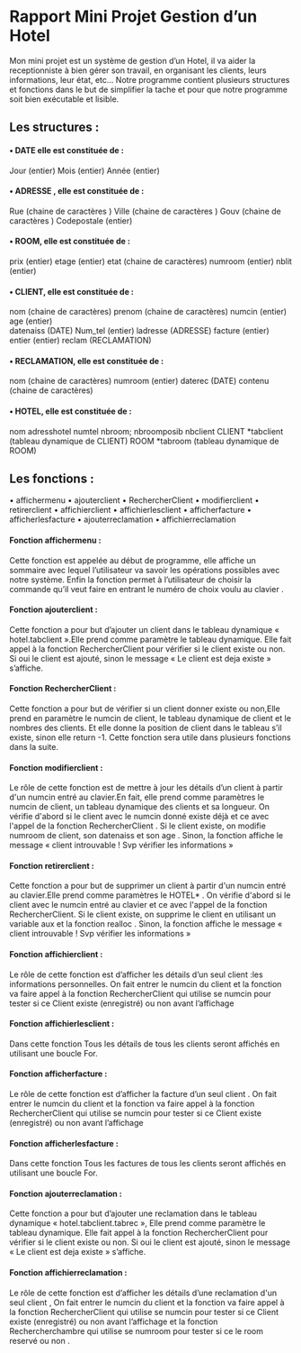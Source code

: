 # Rapport Mini Projet Gestion d’un Hotel

Mon mini projet est un système de gestion d’un Hotel, il va aider la receptionniste à bien gérer son travail,
en organisant les clients, leurs informations, leur état, etc... Notre programme contient 
plusieurs structures et fonctions dans le but de simplifier la tache et pour que notre programme soit bien exécutable et lisible.


## Les structures :

#### • DATE elle est constituée de : 

Jour (entier)
Mois (entier)
Année (entier)

#### • ADRESSE , elle est constituée de :

Rue (chaine de caractères )
Ville (chaine de caractères )
Gouv  (chaine de caractères )
Codepostale (entier)

#### • ROOM, elle est constituée de :
 
prix (entier)
etage (entier)
etat (chaine de caractères)
numroom (entier)
nblit (entier)


#### • CLIENT, elle est constituée de :

nom (chaine de caractères)
prenom (chaine de caractères)
numcin (entier)
age (entier)			
datenaiss (DATE)
Num_tel (entier)
ladresse (ADRESSE)
facture (entier)
entier (entier)
reclam (RECLAMATION)


#### • RECLAMATION, elle est constituée de :

nom (chaine de caractères)
numroom (entier)
daterec (DATE)
contenu (chaine de caractères)


#### • HOTEL, elle est constituée de :

nom
adresshotel
numtel
nbroom;
nbroomposib
nbclient
CLIENT *tabclient (tableau dynamique de CLIENT)
ROOM *tabroom (tableau dynamique de ROOM)

## Les fonctions : 
• affichermenu • ajouterclient • RechercherClient • modifierclient 
• retirerclient • affichierclient  • affichierlesclient
• afficherfacture • afficherlesfacture
• ajouterreclamation • affichierreclamation 


#### Fonction affichermenu :
Cette fonction est appelée au début de programme, elle affiche un sommaire avec lequel l’utilisateur va savoir les opérations possibles avec notre système.
Enfin la fonction permet à l’utilisateur de choisir la commande qu’il veut faire en entrant le numéro de choix voulu au clavier .

#### Fonction ajouterclient :
Cette fonction a pour but d’ajouter un client dans le tableau dynamique « hotel.tabclient ».Elle prend comme paramètre le tableau dynamique.
Elle fait appel à la fonction RechercherClient pour vérifier si le client existe ou non.
Si oui le client est ajouté, sinon le message « Le client est deja existe » s’affiche.

#### Fonction RechercherClient :
Cette fonction a pour but de vérifier si un client donner existe ou non,Elle prend en paramètre le numcin de client, le tableau dynamique de client et le nombres des clients.
Et elle donne la position de client dans le tableau s’il existe, sinon elle return -1.
Cette fonction sera utile dans plusieurs fonctions dans la suite.

#### Fonction modifierclient :
Le rôle de cette fonction est de mettre à jour les détails d’un client à partir d'un numcin entré au clavier.En fait, elle prend comme paramètres le numcin de client, un tableau dynamique des clients et sa longueur.
On vérifie d'abord si le client avec le numcin donné existe déjà et ce avec l'appel de la fonction RechercherClient .
Si le client existe, on modifie numroom de client, son datenaiss et son age . Sinon,
la fonction affiche le message « client introuvable ! Svp vérifier les informations »

#### Fonction retirerclient :
Cette fonction a pour but de supprimer un client à partir d'un numcin entré au clavier.Elle prend comme paramètres le HOTEL* .
On vérifie d'abord si le client avec le numcin entré au clavier et ce avec l'appel de la fonction RechercherClient.
Si le client existe, on supprime le client en utilisant un variable aux et la fonction realloc . Sinon,
la fonction affiche le message « client introuvable ! Svp vérifier les informations »

#### Fonction affichierclient :
Le rôle de cette fonction est d’afficher les détails d’un seul client :les informations personnelles. 
On fait entrer le numcin du client et la fonction va faire appel à la fonction RechercherClient qui utilise se numcin pour tester si ce Client existe (enregistré) ou non avant l’affichage

#### Fonction affichierlesclient : 
Dans cette fonction Tous les détails de tous les clients seront affichés en utilisant une boucle For.

#### Fonction afficherfacture :
Le rôle de cette fonction est d’afficher la facture d’un seul client .
On fait entrer le numcin du client et la fonction va faire appel à la fonction RechercherClient qui utilise se numcin pour tester si ce Client existe (enregistré) ou non avant l’affichage

#### Fonction afficherlesfacture :
Dans cette fonction Tous les factures de tous les clients seront affichés en utilisant une boucle For.


#### Fonction ajouterreclamation :
Cette fonction a pour but d’ajouter une reclamation dans le tableau dynamique « hotel.tabclient.tabrec », Elle prend comme paramètre le tableau dynamique.
Elle fait appel à la fonction RechercherClient pour vérifier si le client existe ou non.
Si oui le client est ajouté, sinon le message « Le client est deja existe » s’affiche.

#### Fonction affichierreclamation :
Le rôle de cette fonction est d’afficher les détails d’une reclamation d'un seul client , On fait entrer le numcin du client et la fonction va faire appel à la fonction RechercherClient qui utilise se numcin pour tester si ce Client existe (enregistré) ou non avant l’affichage 
et la fonction Rechercherchambre qui utilise se numroom pour tester si ce le room reservé ou non .


